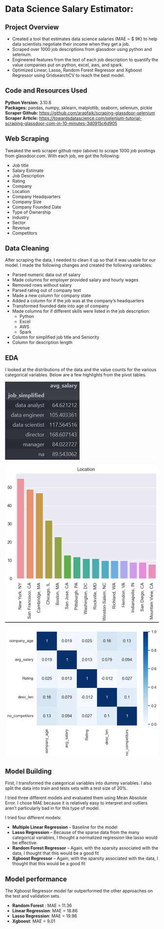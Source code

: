 # Data Science Salary Estimator: 
## Project Overview
- Created a tool that estimates data science salaries (MAE ~ $ 9K) to help data scientists negotiate their income when they get a job.
- Scraped over 1000 job descriptions from glassdoor using python and selenium.
- Engineered features from the text of each job description to quantify the value companies put on python, excel, aws, and spark.
- Optimized Linear, Lasso, Random Forest Regressor and Xgboost Regressor using GridsearchCV to reach the best model.

## Code and Resources Used
**Python Version:** 3.10.6<br>
**Packages:** pandas, numpy, sklearn, matplotlib, seaborn, selenium, pickle<br>
**Scraper Github:** https://github.com/arapfaik/scraping-glassdoor-selenium  <br>
**Scraper Article:** https://towardsdatascience.com/selenium-tutorial-scraping-glassdoor-com-in-10-minutes-3d0915c6d905  

## Web Scraping
Tweaked the web scraper github repo (above) to scrape 1000 job postings from glassdoor.com. With each job, we got the following:
*	Job title
*	Salary Estimate
*	Job Description
*	Rating
*	Company 
*	Location
*	Company Headquarters 
*	Company Size
*	Company Founded Date
*	Type of Ownership 
*	Industry
*	Sector
*	Revenue
*	Competitors 

## Data Cleaning
After scraping the data, I needed to clean it up so that it was usable for our model. I made the following changes and created the following variables:

*	Parsed numeric data out of salary 
*	Made columns for employer provided salary and hourly wages 
*	Removed rows without salary 
*	Parsed rating out of company text 
*	Made a new column for company state 
*	Added a column for if the job was at the company’s headquarters 
*	Transformed founded date into age of company 
*	Made columns for if different skills were listed in the job description:
    * Python  
    * Excel  
    * AWS  
    * Spark 
*	Column for simplified job title and Seniority 
*	Column for description length 

## EDA
I looked at the distributions of the data and the value counts for the various categorical variables. Below are a few highlights from the pivot tables. 

![alt text](https://github.com/Tayyab885/data_sciecne_salary_project/blob/master/graphs/avg_salary.png "Salary by Position")<br>

![alt text](https://github.com/Tayyab885/data_sciecne_salary_project/blob/master/graphs/location_base.png "Job Opportunities by Location")<br>

![alt text](https://github.com/Tayyab885/data_sciecne_salary_project/blob/master/graphs/correlation.png "Correlations")

## Model Building 

First, I transformed the categorical variables into dummy variables. I also split the data into train and tests sets with a test size of 20%.   

I tried three different models and evaluated them using Mean Absolute Error. I chose MAE because it is relatively easy to interpret and outliers aren’t particularly bad in for this type of model.   

I tried four different models:
*	**Multiple Linear Regression** – Baseline for the model
*	**Lasso Regression** – Because of the sparse data from the many categorical variables, I thought a normalized regression like lasso would be effective.
*	**Random Forest Regressor** – Again, with the sparsity associated with the data, I thought that this would be a good fit
*	**Xgboost Regressor** – Again, with the sparsity associated with the data, I thought that this would be a good fit

## Model performance
The Xgboost Regressor model far outperformed the other approaches on the test and validation sets. 
*	**Random Forest** : MAE = 11.36
*	**Linear Regression**: MAE = 18.86
*	**Lasso Regression**: MAE = 19.98
*	**Xgboost**: MAE = 9.01
